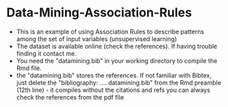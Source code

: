 # Data-Mining-Association-Rules

- This is an example of using Association Rules to describe patterns among the set of input variables (unsupervised learning)
- The dataset is available online (check the references). If having trouble finding it contact me.
- You need the "datamining.bib" in your working directory to compile the Rmd file.
- the "datamining.bib" stores the references. If not familiar with Bibtex, just delete the "bibliography: .... datamining.bib" from the Rmd preamble (12th line) - it compiles without the citations and refs
you can always check the references from the pdf file
